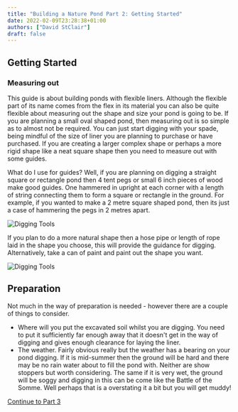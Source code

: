 ```yaml
---
title: "Building a Nature Pond Part 2: Getting Started"
date: 2022-02-09T23:28:38+01:00
authors: ["David StClair"]
draft: false
---
```

## Getting Started
### Measuring out 
This guide is about building ponds with flexible liners. Although the flexible part of its name comes from the flex in its material  you can also be quite flexible about measuring out the shape and size your pond is going to be.  If you are planning a small oval shaped pond, then measuring out is so simple as to almost not be required. You can just start digging with your spade, being mindful of the size of liner you are planning to purchase or have purchased.  If you are creating a larger complex shape or perhaps a more rigid shape like a neat square shape then you need to measure out with some guides. 

What do I use for guides?  Well, if you are planning on digging a straight square or rectangle pond then 4 tent pegs or small 6 inch pieces of wood make good guides. One hammered in upright at each corner with a length of string connecting them to form a square or rectangle in the ground.  For example, if you wanted to make a 2 metre square shaped pond, then its just a case of hammering the pegs in 2 metres apart.

![Digging Tools](../mark-out-pond-square.png)

If you plan to do a more natural shape then a hose pipe or length of rope laid in the shape you choose, this will provide the guidance for digging. Alternatively, take a can of paint and paint out the shape you want.

![Digging Tools](../marking-out-freeform.png)

## Preparation
Not much in the way of preparation is needed - however there are a couple of things to consider.

- Where will you put the excavated soil whilst you are digging. You need to put it sufficiently far enough away that it doesn't get in the way of digging and gives enough clearance for laying the liner. 
- The weather. Fairly obvious really but the weather has a bearing on your pond digging.  If it is mid-summer then the ground will be hard and there may be no rain water about to fill the pond with.  Neither are show stoppers but worth considering.  The same if it is very wet, the ground will be soggy and digging in this can be come like the Battle of the Somme. Well perhaps that is a overstating it a bit but you will get muddy!


[Continue to Part 3](../3)